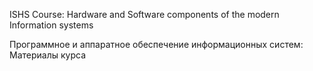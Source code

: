 ISHS Course: Hardware and Software components of the modern Information systems   

Программное и аппаратное обеспечение информационных систем: Материалы курса



